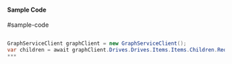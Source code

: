 #### Sample Code
#sample-code 

```C#

GraphServiceClient graphClient = new GraphServiceClient();
var children = await graphClient.Drives.Drives.Items.Items.Children.Request().GetAsync();
*** 

```